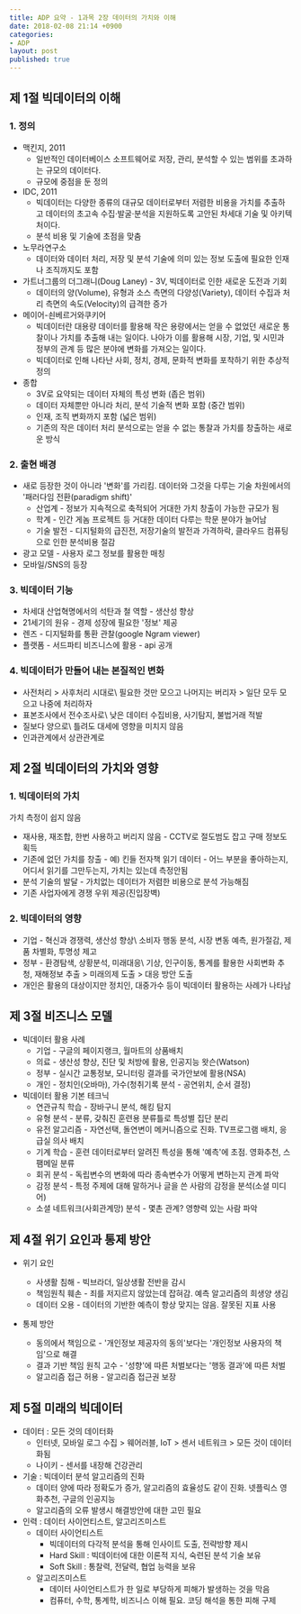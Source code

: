 ```yaml
---
title: ADP 요약 - 1과목 2장 데이터의 가치와 이해
date: 2018-02-08 21:14 +0900
categories:
- ADP
layout: post
published: true
---
```


## 제 1절 빅데이터의 이해

### 1. 정의

* 맥킨지, 2011
    * 일반적인 데이터베이스 소프트웨어로 저장, 관리, 분석할 수 있는 범위를 초과하는 규모의 데이터다.
    * 규모에 중점을 둔 정의
* IDC, 2011
    * 빅데이터는 다양한 종류의 대규모 데이터로부터 저렴한 비용을 가치를 추출하고 데이터의 초고속 수집·발굴·분석을 지원하도록 고안된 차세대 기술 및 아키텍처이다.
    * 분석 비용 및 기술에 초점을 맞춤
* 노무라연구소
    * 데이터와 데이터 처리, 저장 및 분석 기술에 의미 있는 정보 도출에 필요한 인재나 조직까지도 포함
* 가트너그룹의 더그래니(Doug Laney) - 3V, 빅데이터로 인한 새로운 도전과 기회
    * 데이터의 양(Volume), 유형과 소스 측면의 다양성(Variety), 데이터 수집과 처리 측면의 속도(Velocity)의 급격한 증가
* 메이어-쇤베르거와쿠키어
    * 빅데이터란 대용량 데이터를 활용해 작은 용량에서는 얻을 수 없었던 새로운 통찰이나 가치를 추출해 내는 일이다. 나아가 이를 활용해 시장, 기업, 및 시민과 정부의 관계 등 많은 분야에 변화를 가져오는 일이다.
    * 빅데이터로 인해 나타난 사회, 정치, 경제, 문화적 변화를 포착하기 위한 추상적 정의
* 종합
    * 3V로 요약되는 데이터 자체의 특성 변화 (좁은 범위)
    * 데이터 자체뿐만 아니라 처리, 분석 기술적 변화 포함 (중간 범위)
    * 인재, 조직 변화까지 포함 (넓은 범위)
    * 기존의 작은 데이터 처리 분석으로는 얻을 수 없는 통찰과 가치를 창출하는 새로운 방식

### 2. 출현 배경

* 새로 등장한 것이 아니라 '변화'를 가리킴. 데이터와 그것을 다루는 기술 차원에서의 '패러다임 전환(paradigm shift)'
    * 산업계 - 정보가 지속적으로 축적되어 거대한 가치 창출이 가능한 규모가 됨
    * 학계 - 인간 게놈 프로젝트 등 거대한 데이터 다루는 학문 분야가 늘어남
    * 기술 발전 - 디지털화의 급진전, 저장기술의 발전과 가격하락, 클라우드 컴퓨팅으로 인한 분석비용 절감
* 광고 모델 - 사용자 로그 정보를 활용한 매칭
* 모바일/SNS의 등장

### 3. 빅데이터 기능

* 차세대 산업혁명에서의 석탄과 철 역할 - 생산성 향상
* 21세기의 원유 - 경제 성장에 필요한 '정보' 제공
* 렌즈 - 디지털화를 통환 관찰(google Ngram viewer)
* 플랫폼 - 서드파티 비즈니스에 활용 - api 공개

### 4. 빅데이터가 만들어 내는 본질적인 변화

* 사전처리 > 사후처리 시대로\\
    필요한 것만 모으고 나머지는 버리자 > 일단 모두 모으고 나중에 처리하자
* 표본조사에서 전수조사로\\
    낮은 데이터 수집비용, 사기탐지, 불법거래 적발
* 질보다 양으로\\
    틀려도 대세에 영향을 미치지 않음
* 인과관계에서 상관관계로

## 제 2절 빅데이터의 가치와 영향

### 1. 빅데이터의 가치

가치 측정이 쉽지 않음

* 재사용, 재조합, 한번 사용하고 버리지 않음 - CCTV로 절도범도 잡고 구매 정보도 획득
* 기존에 없던 가치를 창출 - 예) 킨들 전자책 읽기 데이터 - 어느 부분을 좋아하는지, 어디서 읽기를 그만두는지, 가치는 있는데 측정안됨
* 분석 기술의 발달 - 가치없는 데이터가 저렴한 비용으로 분석 가능해짐
* 기존 사업자에게 경쟁 우위 제공(진입장벽)

### 2. 빅데이터의 영향 

* 기업 - 혁신과 경쟁력, 생산성 향상\\
    소비자 행동 분석, 시장 변동 예측, 원가절감, 제품 차별화, 투명성 제고
* 정부 - 환경탐색, 상황분석, 미래대응\\
    기상, 인구이동, 통계를 활용한 사회변화 추청, 재해정보 추출 > 미래의제 도출 > 대응 방안 도출
* 개인은 활용의 대상이지만 정치인, 대중가수 등이 빅데이터 활용하는 사례가 나타남

## 제 3절 비즈니스 모델

* 빅데이터 활용 사례
    * 기업 - 구글의 페이지랭크, 월마트의 상품배치
    * 의료 - 생산성 향상, 진단 및 처방에 활용, 인공지능 왓슨(Watson)
    * 정부 - 실시간 교통정보, 모니터링 결과를 국가안보에 활용(NSA)
    * 개인 - 정치인(오바마), 가수(청취기록 분석 - 공연위치, 순서 결정)
* 빅데이터 활용 기본 테크닉
    * 연관규칙 학습 - 장바구니 분석, 해킹 탐지
    * 유형 분석 - 분류, 갖춰진 훈련용 분류틀로 특성별 집단 분리
    * 유전 알고리즘 - 자연선택, 돌연변이 메커니즘으로 진화. TV프로그램 배치, 응급실 의사 배치
    * 기계 학습 - 훈련 데이터로부터 알려진 특성을 통해 '예측'에 초점. 영화추천, 스팸메일 분류
    * 회귀 분석 - 독립변수의 변화에 따라 종속변수가 어떻게 변하는지 관계 파악
    * 감정 분석 - 특정 주제에 대해 말하거나 글을 쓴 사람의 감정을 분석(소셜 미디어)
    * 소셜 네트워크(사회관계망) 분석 - 몇촌 관계? 영향력 있는 사람 파악

## 제 4절 위기 요인과 통제 방안

* 위기 요인
    * 사생활 침해 - 빅브라더, 일상생활 전반을 감시  
    * 책임원칙 훼손 - 죄를 저지르지 않았는데 잡혀감. 예측 알고리즘의 희생양 생김
    * 데이터 오용 - 데이터의 기반한 예측이 항상 맞지는 않음. 잘못된 지표 사용

* 통제 방안
    * 동의에서 책임으로 - '개인정보 제공자의 동의'보다는 '개인정보 사용자의 책임'으로 해결
    * 결과 기반 책임 원칙 고수 - '성향'에 따른 처벌보다는 '행동 결과'에 따른 처벌
    * 알고리즘 접근 허용 - 알고리즘 접근권 보장

## 제 5절 미래의 빅데이터

* 데이터 : 모든 것의 데이터화
    * 인터넷, 모바일 로그 수집 > 웨어러블, IoT > 센서 네트워크 > 모든 것이 데이터화됨
    * 나이키 - 센서를 내장해 건강관리
* 기술 : 빅데이터 분석 알고리즘의 진화
    * 데이터 양에 따라 정확도가 증가, 알고리즘의 효율성도 같이 진화. 넷플릭스 영화추천, 구글의 인공지능
    * 알고리즘의 오류 발생시 해결방안에 대한 고민 필요
* 인력 : 데이터 사이언티스트, 알고리즈미스트
    * 데이터 사이언티스트
        * 빅데이터의 다각적 분석을 통해 인사이트 도출, 전략방향 제시
        * Hard Skill : 빅데이터에 대한 이론적 지식, 숙련된 분석 기술 보유
        * Soft Skill : 통찰력, 전달력, 협업 능력을 보유
    * 알고리즈미스트
        * 데이터 사이언티스트가 한 일로 부당하게 피해가 발생하는 것을 막음
        * 컴퓨터, 수학, 통계학, 비즈니스 이해 필요. 코딩 해석을 통한 피해 구제